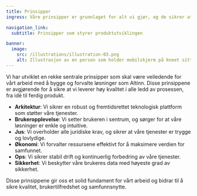 ```yaml
---
title: Prinsipper
ingress: Våre prinsipper er grunnlaget for alt vi gjør, og de sikrer at vi jobber helhetlig, strukturert og med høy kvalitet. De gir oss retningslinjer som hjelper oss med å ta gode beslutninger, håndtere kompleksitet og sikre at vi oppfyller både brukerbehov og samfunnsforpliktelser. Å følge disse prinsippene er avgjørende for å skape bærekraftige og pålitelige løsninger som tjener hele samfunnet.

navigation_link:
  subtitle: Prinsipper som styrer produktutviklingen

banner:
  image:
    src: /illustrations/illustration-03.png
    alt: Illustrasjon av en person som holder mobilskjerm på kneet sitt
---
```


Vi har utviklet en rekke sentrale prinsipper som skal være veiledende for vårt arbeid med å bygge og forvalte løsninger som Altinn. Disse prinsippene er avgjørende for å sikre at vi leverer høy kvalitet i alle ledd av prosessen, fra idé til ferdig produkt.

- **Arkitektur**: Vi sikrer en robust og fremtidsrettet teknologisk plattform som støtter våre tjenester.
- **Brukeropplevelse**: Vi setter brukeren i sentrum, og sørger for at våre løsninger er enkle og intuitive.
- **Jus**: Vi overholder alle juridiske krav, og sikrer at våre tjenester er trygge og lovlydige.
- **Økonomi**: Vi forvalter ressursene effektivt for å maksimere verdien for samfunnet.
- **Ops**: Vi sikrer stabil drift og kontinuerlig forbedring av våre tjenester.
- **Sikkerhet**: Vi beskytter våre brukeres data med høyeste grad av sikkerhet.

Disse prinsippene gir oss et solid fundament for vårt arbeid og bidrar til å sikre kvalitet, brukertilfredshet og samfunnsnytte.
